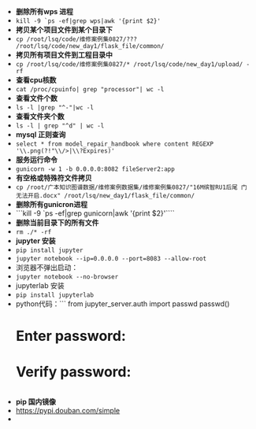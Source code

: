 + **删除所有wps 进程**
+ ```kill -9 `ps -ef|grep wps|awk '{print $2}'```
+ **拷贝某个项目文件到某个目录下**
+ ```cp /root/lsq/code/维修案例集0827/??? /root/lsq/code/new_day1/flask_file/common/```
+ **拷贝所有项目文件到工程目录中**
+ ```cp /root/lsq/code/维修案例集0827/* /root/lsq/code/new_day1/upload/ -rf```
+ **查看cpu核数**
+ ```cat /proc/cpuinfo| grep "processor"| wc -l```
+ **查看文件个数**
+  ```ls -l |grep "^-"|wc -l```
+  **查看文件夹个数**
+  ```ls -l | grep "^d" | wc -l```
+  **mysql 正则查询**
+  ```select * from model_repair_handbook where content REGEXP '\\.png(?!"\\/>|\\?Expires)'```
+  **服务运行命令**
+  ```gunicorn -w 1 -b 0.0.0.0:8082 fileServer2:app```
+  **有空格或特殊符文件拷贝**
+  ```cp /root/广本知识图谱数据/维修案例数据集/维修案例集0827/"16M缤智RU1后尾 门无法开启.docx" /root/lsq/new_day1/flask_file/common/```
+  **删除所有gunicron进程**
+  ```kill -9 `ps -ef|grep gunicorn|awk '{print $2}'````
+ **删除当前目录下的所有文件**
+  ```rm ./* -rf```
+  **jupyter 安装**
+  ```pip install jupyter```
+  ```jupyter notebook --ip=0.0.0.0 --port=8083 --allow-root```
+  浏览器不弹出启动：
+  ```jupyter notebook --no-browser```
+ jupyterlab 安装
+  ```pip install jupyterlab```
+  python代码：```
    from jupyter_server.auth import passwd
    passwd()
    # Enter password:
    # Verify password:
     ```(python)

+ **pip 国内镜像**
+ https://pypi.douban.com/simple
+ 
